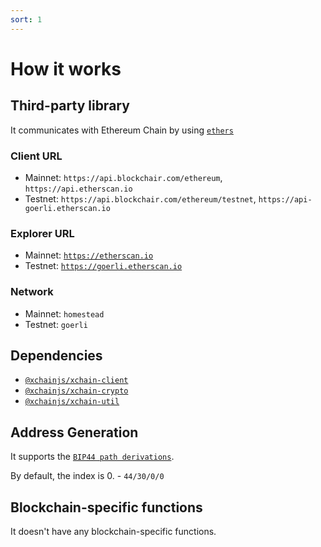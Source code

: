 ```yaml
---
sort: 1
---
```


# How it works

## Third-party library

It communicates with Ethereum Chain by using [`ethers`](https://github.com/ethers-io/ethers.js/)

### Client URL

* Mainnet: `https://api.blockchair.com/ethereum`, `https://api.etherscan.io`
* Testnet: `https://api.blockchair.com/ethereum/testnet`, `https://api-goerli.etherscan.io`

### Explorer URL
* Mainnet: [`https://etherscan.io`](https://etherscan.io/)
* Testnet: [`https://goerli.etherscan.io`](https://goerli.etherscan.io/)

### Network
* Mainnet: `homestead`
* Testnet: `goerli`

## Dependencies

* [`@xchainjs/xchain-client`](https://github.com/xchainjs/xchainjs-lib/packages/xchain-client)
* [`@xchainjs/xchain-crypto`](https://github.com/xchainjs/xchainjs-lib/packages/xchain-crypto)
* [`@xchainjs/xchain-util`](https://github.com/xchainjs/xchainjs-lib/packages/xchain-util)

## Address Generation

It supports the [`BIP44 path derivations`](https://github.com/satoshilabs/slips/blob/master/slip-0044.md).

By default, the index is 0. - `44/30/0/0`

## Blockchain-specific functions

It doesn't have any blockchain-specific functions.
